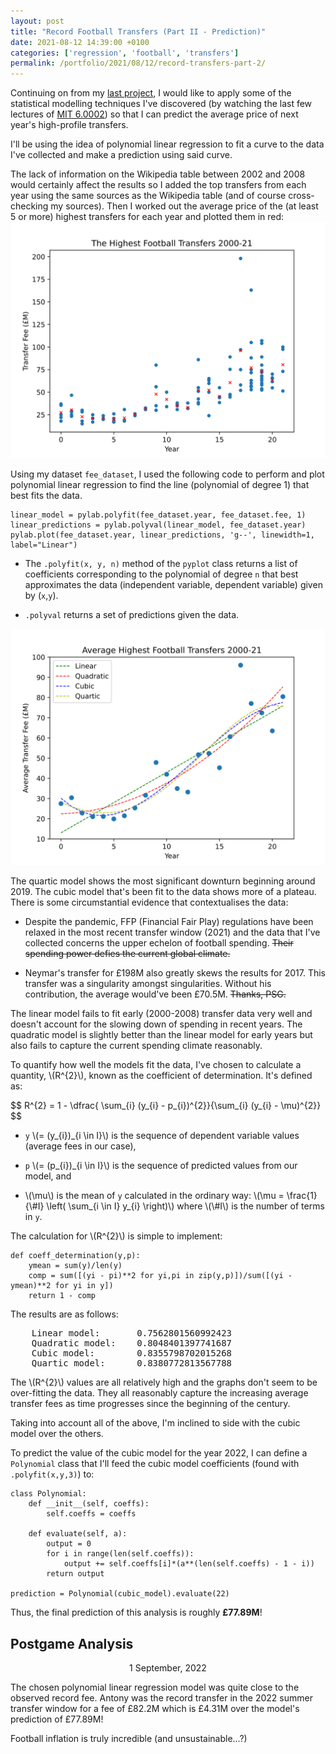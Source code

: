 ```yaml
---
layout: post
title: "Record Football Transfers (Part II - Prediction)"
date: 2021-08-12 14:39:00 +0100
categories: ['regression', 'football', 'transfers']
permalink: /portfolio/2021/08/12/record-transfers-part-2/
---
```


<p>Continuing on from my <a href="/portfolio/2021/01/15/record-transfers-part-1/">last project</a>, I would like to apply some of the statistical modelling techniques I've discovered (by watching the last few lectures of <a href="http://ocw.mit.edu/6-0002F16">MIT 6.0002</a>) so that I can predict the average price of next year's high-profile transfers.</p>

<p>I'll be using the idea of polynomial linear regression to fit a curve to the data I've collected and make a prediction using said curve.</p>

<p>The lack of information on the Wikipedia table between 2002 and 2008 would certainly affect the results so I added the top transfers from each year using the same sources as the Wikipedia table (and of course cross-checking my sources). Then I worked out the average price of the (at least 5 or more) highest transfers for each year and plotted them in red:
<img src="/assets/portfolio/2021/08/12/record-transfers-part-2/transfersav.svg" class="center"></p>

<p>Using my dataset <code>fee_dataset</code>, I used the following code to perform and plot polynomial linear regression to find the line (polynomial of degree 1) that best fits the data.

<pre><code class="language-python">linear_model = pylab.polyfit(fee_dataset.year, fee_dataset.fee, 1)
linear_predictions = pylab.polyval(linear_model, fee_dataset.year)
pylab.plot(fee_dataset.year, linear_predictions, 'g--', linewidth=1, label="Linear")</code></pre>
</p>

<p>
    <ul>
        <li><p>The <code>.polyfit(x, y, n)</code> method of the <code>pyplot</code> class returns a list of coefficients corresponding to the polynomial of degree <code>n</code> that best approximates the data (independent variable, dependent variable) given by (<code>x</code>,<code>y</code>).</p></li>
        <li><p><code>.polyval</code> returns a set of predictions given the data.</p></li>
    </ul>
</p>

<img src="/assets/portfolio/2021/08/12/record-transfers-part-2/polynomialfit.svg" class="center">

<p>The quartic model shows the most significant downturn beginning around 2019. The cubic model that's been fit to the data shows more of a plateau. There is some circumstantial evidence that contextualises the data:</p>
        
<ul>
    <li><p>Despite the pandemic, FFP (Financial Fair Play) regulations have been relaxed in the most recent transfer window (2021) and the data that I've collected concerns the upper echelon of football spending. <del>Their spending power defies the current global climate.</del></p></li>
    <li><p>Neymar's transfer for £198M also greatly skews the results for 2017. This transfer was a singularity amongst singularities. Without his contribution, the average would've been £70.5M. <del>Thanks, PSG.</del></p></li>
</ul>

<p>The linear model fails to fit early (2000-2008) transfer data very well and doesn't account for the slowing down of spending in recent years. The quadratic model is slightly better than the linear model for early years but also fails to capture the current spending climate reasonably.</p>

<p>To quantify how well the models fit the data, I've chosen to calculate a quantity, \(R^{2}\), known as the coefficient of determination. It's defined as:</p>

<p>$$ R^{2} = 1 - \dfrac{ \sum_{i} (y_{i} - p_{i})^{2}}{\sum_{i} (y_{i} - \mu)^{2}} $$</p>

<ul>
    <li><p><code>y</code> \(= (y_{i})_{i \in I}\) is the sequence of dependent variable values (average fees in our case),</p></li>
    <li><p><code>p</code> \(= (p_{i})_{i \in I}\) is the sequence of predicted values from our model, and</p></li>
    <li><p>\(\mu\) is the mean of <code>y</code> calculated in the ordinary way: \(\mu = \frac{1}{\#I} \left( \sum_{i \in I} y_{i} \right)\) where \(\#I\) is the number of terms in <code>y</code>.</p></li>
</ul>
        
<p>The calculation for \(R^{2}\) is simple to implement:</p>

<pre><code>def coeff_determination(y,p):
    ymean = sum(y)/len(y)
    comp = sum([(yi - pi)**2 for yi,pi in zip(y,p)])/sum([(yi - ymean)**2 for yi in y])
    return 1 - comp</code></pre>

<p>The results are as follows:</p>

<pre>    Linear model:       0.7562801560992423
    Quadratic model:    0.8048401397741687
    Cubic model:        0.8355798702015268
    Quartic model:      0.8380772813567788</pre>

<p>The \(R^{2}\) values are all relatively high and the graphs don't seem to be over-fitting the data. They all reasonably capture the increasing average transfer fees as time progresses since the beginning of the century.</p>

<p>Taking into account all of the above, I'm inclined to side with the cubic model over the others.</p>

<p>To predict the value of the cubic model for the year 2022, I can define a <code>Polynomial</code> class that I'll feed the cubic model coefficients (found with <code>.polyfit(x,y,3)</code>) to:</p>

<pre><code>class Polynomial:
    def __init__(self, coeffs):
        self.coeffs = coeffs

    def evaluate(self, a):
        output = 0
        for i in range(len(self.coeffs)):
            output += self.coeffs[i]*(a**(len(self.coeffs) - 1 - i))
        return output

prediction = Polynomial(cubic_model).evaluate(22)</code></pre>

<p>Thus, the final prediction of this analysis is roughly <strong>£77.89M</strong>!</p>

<h2>Postgame Analysis</h2>

<p style="text-align: center" class="date">1 September, 2022</p>

<p>The chosen polynomial linear regression model was quite close to the observed record fee. Antony was the record transfer in the 2022 summer transfer window for a fee of £82.2M which is £4.31M over the model's prediction of £77.89M!</p>

<p>Football inflation is truly incredible (and unsustainable...?)</p>
